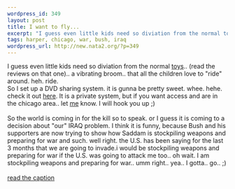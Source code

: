```yaml
--- 
wordpress_id: 349
layout: post
title: I want to fly...
excerpt: "I guess even little kids need so diviation from the normal toys.. (read the reviews on that one).. a vibrating broom.. that all the children love to \"ride\" around. heh. ride. So I set up a DVD sharing system. it is gunna be pretty sweet. whee. hehe. check it out "
tags: harper, chicago, war, bush, iraq
wordpress_url: http://new.nata2.org/?p=349
---
```

I guess even little kids need so diviation from the normal <a href="http://www.amazon.com/exec/obidos/ASIN/B00005NEBW/nata2productions/102-2858680-8623301">toys</a>.. (read the reviews on that one).. a vibrating broom.. that all the children love to "ride" around. heh. ride. <br/>So I set up a DVD sharing system. it is gunna be pretty sweet. whee. hehe. check it out <a href="http://www.fukung.net">here</a>. It is a private system, but if you want access and are in the chicago area.. let <a href="mailto:harper@nata2.org">me</a> know. I will hook you up ;)<br/><br/>So the world is coming in for the kill so to speak. or I guess it is coming to a decision about "our" IRAQ problem. I think it is funny, because Bush and his supporters are now trying to show how Saddam is stockpiling weapons and preparing for war and such. well right. the U.S. has been saying for the last 3 months that we are going to invade.i would be stockpiling weapons and preparing for war if the U.S. was going to attack me too.. oh wait. I am stockpiling weapons and preparing for war.. umm right.. yea.. I gotta.. go.. ;)<br/><br/><a href="http://story.news.yahoo.com/news?tmpl=story2&u=/020903/170/2673q.html">read the caption</a>
